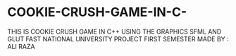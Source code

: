 # COOKIE-CRUSH-GAME-IN-C-
THIS IS COOKIE CRUSH GAME IN C++ USING THE GRAPHICS SFML AND GLUT 
FAST NATIONAL UNIVERSITY PROJECT FIRST SEMESTER 
MADE BY : ALI RAZA 
